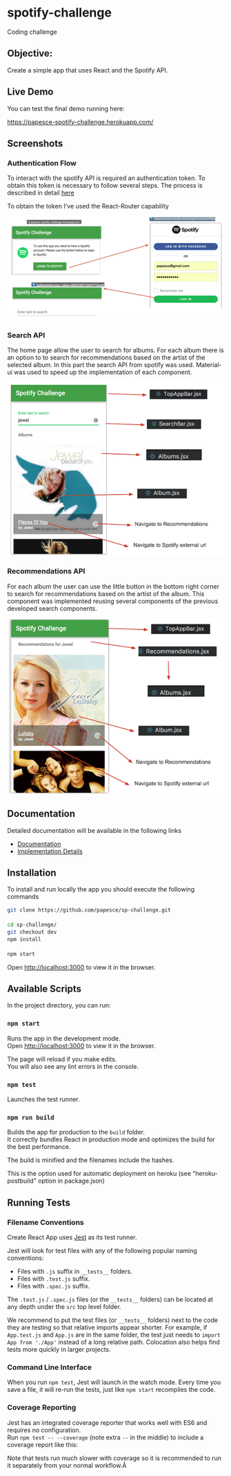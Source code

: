 # spotify-challenge
Coding challenge

## Objective:
 Create a simple app that uses React and the Spotify API.

## Live Demo

You can test the final demo running here:

https://papesce-spotify-challenge.herokuapp.com/

## Screenshots

### Authentication Flow
To interact with the spotify API is required an authentication token.  To obtain this token is necessary to follow several steps.  The process is described in detail [here](https://developer.spotify.com/web-api/authorization-guide/)

To obtain the token I've used the React-Router capability

![login.png](docs/auth_flow.png)

### Search API

The home page allow the user to search for albums. For each album there is an option to to search for recommendations based on the artist of the selected album. In this part the search API from spotify was used. Material-ui was used to speed up the implementation of each component. 

![Search Home Page](docs/homepage.png)


### Recommendations API

For each album the user can use the little button in the bottom right corner to search for recommendations based on the artist of the album.
This component was implemented reusing several components of the previous developed search components.

![Recommnedations Page](docs/recommendations.png)

## Documentation 

Detailed documentation will be available in the following links

- [Documentation](docs/DOCUMENTATION.md)
- [Implementation Details](docs/IMPLEMENTATION.md)

## Installation

To install and run locally the app you should execute the following commands

```sh
git clone https://github.com/papesce/sp-challenge.git

cd sp-challenge/
git checkout dev
npm install

npm start
```
Open [http://localhost:3000](http://localhost:3000) to view it in the browser.



## Available Scripts

In the project directory, you can run:

### `npm start`

Runs the app in the development mode.<br>
Open [http://localhost:3000](http://localhost:3000) to view it in the browser.

The page will reload if you make edits.<br>
You will also see any lint errors in the console.

### `npm test`

Launches the test runner.<br>


### `npm run build`

Builds the app for production to the `build` folder.<br>
It correctly bundles React in production mode and optimizes the build for the best performance.

The build is minified and the filenames include the hashes.<br>

This is the option used for automatic deployment on heroku (see "heroku-postbuild" option in package.json)



## Running Tests

### Filename Conventions

Create React App uses [Jest](https://facebook.github.io/jest/) as its test runner.

Jest will look for test files with any of the following popular naming conventions:

* Files with `.js` suffix in `__tests__` folders.
* Files with `.test.js` suffix.
* Files with `.spec.js` suffix.

The `.test.js` / `.spec.js` files (or the `__tests__` folders) can be located at any depth under the `src` top level folder.

We recommend to put the test files (or `__tests__` folders) next to the code they are testing so that relative imports appear shorter. For example, if `App.test.js` and `App.js` are in the same folder, the test just needs to `import App from './App'` instead of a long relative path. Colocation also helps find tests more quickly in larger projects.

### Command Line Interface

When you run `npm test`, Jest will launch in the watch mode. Every time you save a file, it will re-run the tests, just like `npm start` recompiles the code.


### Coverage Reporting

Jest has an integrated coverage reporter that works well with ES6 and requires no configuration.<br>
Run `npm test -- --coverage` (note extra `--` in the middle) to include a coverage report like this:

Note that tests run much slower with coverage so it is recommended to run it separately from your normal workflow.Â